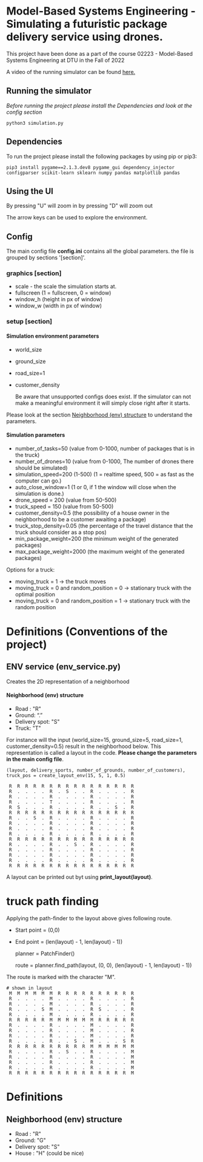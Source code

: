 # Model-Based Systems Engineering - Simulating a futuristic package delivery service using drones.

This project have been done as a part of the course 02223 - Model-Based Systems Engineering at DTU in the Fall of 2022

A video of the running simulator can be found [here.](https://youtu.be/Zj8hlKBSeCk) 

## Running the simulator 

*Before running the project please install the Dependencies and look at the config section*

    python3 simulation.py 

## Dependencies 

To run the project please install the following packages by using pip or pip3:

    pip3 install pygame==2.1.3.dev8 pygame_gui dependency_injector configparser scikit-learn sklearn numpy pandas matplotlib pandas

## Using the UI

By pressing "U" will zoom in
by pressing "D" will zoom out

The arrow keys can be used to explore the environment.

## Config 

The main config file **config.ini** contains all the global parameters. the file is grouped by sections '[section]'.

### graphics [section]

* scale - the scale the simulation starts at.
* fullscreen (1 = fullscreen, 0 = window)
* window_h (height in px of window)
* window_w (width in px of window)

### setup [section]

#### Simulation environment parameters
* world_size
* ground_size
* road_size=1
* customer_density

    Be aware that unsupported configs does exist. If the simulator can not make a meaningful environment it will simply close right after it starts.

Please look at the section [Neighborhood (env) structure](#neighborhood-env-structure) to understand the parameters.

#### Simulation parameters 

* number_of_tasks=50 (value from 0-1000, number of packages that is in the truck)
* number_of_drones=10 (value from 0-1000, The number of drones there should be simulated)
* simulation_speed=200 (1-500) (1 = realtime speed, 500 = as fast as the computer can go.)
* auto_close_window=1 (1 or 0, if 1 the window will close when the simulation is done.)
* drone_speed = 200 (value from 50-500)
* truck_speed = 150 (value from 50-500)
* customer_density=0.5 (the possibility of a house owner in the neighborhood to be a customer awaiting a package)
* truck_stop_density=0.05 (the percentage of the travel distance that the truck should consider as a stop pos)
* min_package_weight=200 (the minimum weight of the generated packages)
* max_package_weight=2000 (the maximum weight of the generated packages)

Options for a truck: 
* moving_truck = 1 -> the truck moves
* moving_truck = 0 and random_position = 0 -> stationary truck with the optimal position
* moving_truck = 0 and random_position = 1 -> stationary truck with the random position

# Definitions (Conventions of the project)

## ENV service (env_service.py) 

Creates the 2D representation of a neighborhood

#### Neighborhood (env) structure

* Road : "R"
* Ground: “.”
* Delivery spot: "S"
* Truck: "T"

For instance will the input (world_size=15, ground_size=5, road_size=1, customer_density=0.5) result in the neighborhood
below. This representation is called a layout in the code. **Please change the parameters in the main config file**.

    (layout, delivery_sports, number_of_grounds, number_of_customers), truck_pos = create_layout_env(15, 5, 1, 0.5)

     R  R  R  R  R  R  R  R  R  R  R  R  R  R  R  R 
     R  .  .  .  .  R  .  S  .  .  R  .  .  .  .  R 
     R  .  .  .  .  R  .  .  .  .  R  .  .  .  .  R 
     R  .  .  .  .  T  .  .  .  .  R  .  .  .  .  R 
     R  S  .  .  .  R  .  .  .  .  R  .  .  S  .  R 
     R  R  R  R  R  R  R  R  R  R  R  R  R  R  R  R 
     R  .  .  S  .  R  .  .  .  .  R  .  .  .  .  R 
     R  .  .  .  .  R  .  .  .  .  R  .  .  .  .  R 
     R  .  .  .  .  R  .  .  .  .  R  .  .  .  .  R 
     R  .  .  .  .  R  .  .  .  .  R  .  .  .  .  R 
     R  R  R  R  R  R  R  R  R  R  R  R  R  R  R  R 
     R  .  .  .  .  R  .  .  S  .  R  .  .  .  .  R 
     R  .  .  .  .  R  .  .  .  .  R  .  .  .  .  R 
     R  .  .  .  .  R  .  .  .  .  R  .  .  .  .  R 
     R  .  .  .  .  R  .  .  .  .  R  .  .  .  .  R 
     R  R  R  R  R  R  R  R  R  R  R  R  R  R  R  R 

A layout can be printed out byt using **print_layout(layout)**.

# truck path finding

Applying the path-finder to the layout above gives following route. 

* Start point = (0,0)
* End point = (len(layout) - 1, len(layout) - 1))

    planner = PatchFinder()

    route = planner.find_path(layout, (0, 0), (len(layout) - 1, len(layout) - 1))

The route is marked with the character "M".

    # shown in layout
     M  M  M  M  M  M  R  R  R  R  R  R  R  R  R  R 
     R  .  .  .  .  M  .  .  .  .  R  .  .  .  .  R 
     R  .  .  .  .  M  .  .  .  .  R  .  .  .  .  R 
     R  .  .  .  S  M  .  .  .  .  R  S  .  .  .  R 
     R  .  .  .  .  M  .  .  .  .  R  .  .  .  .  R 
     R  R  R  R  R  M  M  M  M  M  M  R  R  R  R  R 
     R  .  .  .  .  R  .  .  .  .  M  .  .  .  .  R 
     R  .  .  .  .  R  .  .  .  .  M  .  .  .  .  R 
     R  .  .  .  .  R  .  .  .  .  M  .  .  .  .  R 
     R  .  .  .  .  R  .  .  S  .  M  .  .  .  S  R 
     R  R  R  R  R  R  R  R  R  R  M  M  M  M  M  M 
     R  .  .  .  .  R  .  S  .  .  R  .  .  .  .  M 
     R  .  .  .  .  R  .  .  .  .  R  .  .  .  .  M 
     R  .  .  .  .  R  .  .  .  .  R  .  .  .  .  M 
     R  .  .  .  .  R  .  .  .  .  R  .  .  .  .  M 
     R  R  R  R  R  R  R  R  R  R  R  R  R  R  R  M 

# Definitions 

## Neighborhood (env) structure

* Road : "R"
* Ground: "G"
* Delivery spot: "S"
* House : "H" (could be nice)
